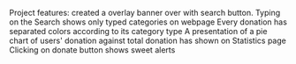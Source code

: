 Project features: 
created a overlay banner over with search button. 
Typing on the Search shows only typed categories on webpage
Every donation has separated colors according to its category type
A presentation of a pie chart of users' donation against total donation  has shown on Statistics page
Clicking on donate button shows sweet alerts
